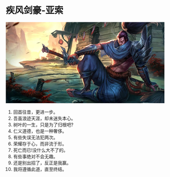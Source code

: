 # 疾风剑豪-亚索

![yasuo](./imgs/yasuo.png)

1. 回首往昔，更进一步。
2. 吾虽浪迹天涯，却未迷失本心。
3. 树叶的一生，只是为了归根吧?
4. 仁义道德，也是一种奢侈。
5. 有些失误无法犯两次。
6. 荣耀存于心，而非流于形。
7. 死亡而已!没什么大不了的。
8. 有些事绝对不会无趣。
9. 还是别出招了，反正是我赢。
10. 我将遵循此道，直至终结。

